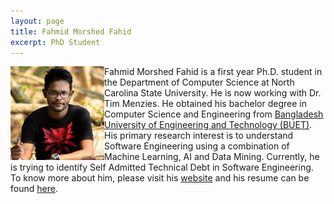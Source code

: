 ```yaml
---
layout: page
title: Fahmid Morshed Fahid
excerpt: PhD Student
---
```



<img align="left" width="150" src="/img/fahmidmorshed.jpg">
Fahmid Morshed Fahid is a first year Ph.D. student in the Department of Computer Science at North Carolina State University. He is now working with Dr. Tim Menzies. He obtained his bachelor degree in Computer Science and Engineering from <a href="https://cse.buet.ac.bd/">Bangladesh University of Engineering and Technology (BUET)</a>. His primary research interest is to understand Software Engineering using a combination of Machine Learning, AI and Data Mining. Currently, he is trying to identify Self Admitted Technical Debt in Software Engineering. To know more about him, please visit his <a href="https://fahmidmorshed.github.io">website</a> and his resume can be found <a href="https://drive.google.com/file/d/1RYwCUTsVKksa7-BSpda5-ef0fslnKKht/view?usp=sharing">here</a>.
